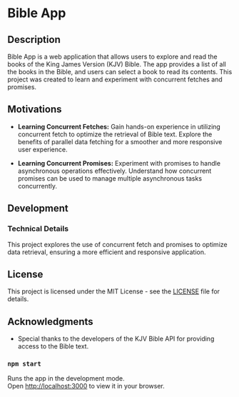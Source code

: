 # Bible App

## Description

Bible App is a web application that allows users to explore and read the books of the King James Version (KJV) Bible. The app provides a list of all the books in the Bible, and users can select a book to read its contents. This project was created to learn and experiment with concurrent fetches and promises.

## Motivations

- **Learning Concurrent Fetches:** Gain hands-on experience in utilizing concurrent fetch to optimize the retrieval of Bible text. Explore the benefits of parallel data fetching for a smoother and more responsive user experience.

- **Learning Concurrent Promises:** Experiment with promises to handle asynchronous operations effectively. Understand how concurrent promises can be used to manage multiple asynchronous tasks concurrently.

## Development

### Technical Details

This project explores the use of concurrent fetch and promises to optimize data retrieval, ensuring a more efficient and responsive application.

## License

This project is licensed under the MIT License - see the [LICENSE](LICENSE) file for details.

## Acknowledgments

- Special thanks to the developers of the KJV Bible API for providing access to the Bible text.


### `npm start`

Runs the app in the development mode.\
Open [http://localhost:3000](http://localhost:3000) to view it in your browser.